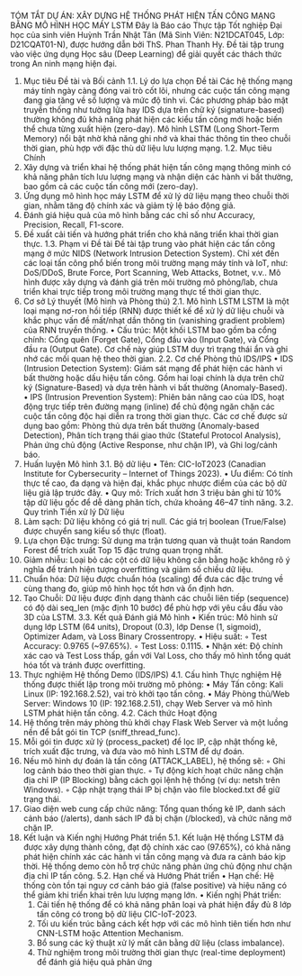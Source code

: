 TÓM TẮT DỰ ÁN: XÂY DỰNG HỆ THỐNG PHÁT HIỆN TẤN CÔNG MẠNG BẰNG MÔ HÌNH HỌC MÁY LSTM
Đây là Báo cáo Thực tập Tốt nghiệp Đại học của sinh viên Huỳnh Trần Nhật Tân (Mã Sinh Viên: N21DCAT045, Lớp: D21CQAT01-N), được hướng dẫn bởi ThS. Phan Thanh Hy. Đề tài tập trung vào việc ứng dụng Học sâu (Deep Learning) để giải quyết các thách thức trong An ninh mạng hiện đại.
1. Mục tiêu Đề tài và Bối cảnh
1.1. Lý do lựa chọn Đề tài
Các hệ thống mạng máy tính ngày càng đóng vai trò cốt lõi, nhưng các cuộc tấn công mạng đang gia tăng về số lượng và mức độ tinh vi. Các phương pháp bảo mật truyền thống như tường lửa hay IDS dựa trên chữ ký (signature-based) thường không đủ khả năng phát hiện các kiểu tấn công mới hoặc biến thể chưa từng xuất hiện (zero-day). Mô hình LSTM (Long Short-Term Memory) nổi bật nhờ khả năng ghi nhớ và khai thác thông tin theo chuỗi thời gian, phù hợp với đặc thù dữ liệu lưu lượng mạng.
1.2. Mục tiêu Chính
1. Xây dựng và triển khai hệ thống phát hiện tấn công mạng thông minh có khả năng phân tích lưu lượng mạng và nhận diện các hành vi bất thường, bao gồm cả các cuộc tấn công mới (zero-day).
2. Ứng dụng mô hình học máy LSTM để xử lý dữ liệu mạng theo chuỗi thời gian, nhằm tăng độ chính xác và giảm tỷ lệ báo động giả.
3. Đánh giá hiệu quả của mô hình bằng các chỉ số như Accuracy, Precision, Recall, F1-score.
4. Đề xuất cải tiến và hướng phát triển cho khả năng triển khai thời gian thực.
1.3. Phạm vi Đề tài
Đề tài tập trung vào phát hiện các tấn công mạng ở mức NIDS (Network Intrusion Detection System). Chỉ xét đến các loại tấn công phổ biến trong môi trường mạng máy tính và IoT, như: DoS/DDoS, Brute Force, Port Scanning, Web Attacks, Botnet, v.v.. Mô hình được xây dựng và đánh giá trên môi trường mô phỏng/lab, chưa triển khai trực tiếp trong môi trường mạng thực tế thời gian thực.
2. Cơ sở Lý thuyết (Mô hình và Phòng thủ)
2.1. Mô hình LSTM
LSTM là một loại mạng nơ-ron hồi tiếp (RNN) được thiết kế để xử lý dữ liệu chuỗi và khắc phục vấn đề mất/nhạt dần thông tin (vanishing gradient problem) của RNN truyền thống.
• Cấu trúc: Một khối LSTM bao gồm ba cổng chính: Cổng quên (Forget Gate), Cổng đầu vào (Input Gate), và Cổng đầu ra (Output Gate). Cơ chế này giúp LSTM duy trì trạng thái ẩn và ghi nhớ các mối quan hệ theo thời gian.
2.2. Cơ chế Phòng thủ IDS/IPS
• IDS (Intrusion Detection System): Giám sát mạng để phát hiện các hành vi bất thường hoặc dấu hiệu tấn công. Gồm hai loại chính là dựa trên chữ ký (Signature-Based) và dựa trên hành vi bất thường (Anomaly-Based).
• IPS (Intrusion Prevention System): Phiên bản nâng cao của IDS, hoạt động trực tiếp trên đường mạng (inline) để chủ động ngăn chặn các cuộc tấn công độc hại diễn ra trong thời gian thực.
Các cơ chế được sử dụng bao gồm: Phòng thủ dựa trên bất thường (Anomaly-based Detection), Phân tích trạng thái giao thức (Stateful Protocol Analysis), Phản ứng chủ động (Active Response, như chặn IP), và Ghi log/cảnh báo.
3. Huấn luyện Mô hình
3.1. Bộ dữ liệu
• Tên: CIC-IoT2023 (Canadian Institute for Cybersecurity – Internet of Things 2023).
• Ưu điểm: Có tính thực tế cao, đa dạng và hiện đại, khắc phục nhược điểm của các bộ dữ liệu giả lập trước đây.
• Quy mô: Trích xuất hơn 3 triệu bản ghi từ 10% tập dữ liệu gốc để dễ dàng phân tích, chứa khoảng 46–47 tính năng.
3.2. Quy trình Tiền xử lý Dữ liệu
1. Làm sạch: Dữ liệu không có giá trị null. Các giá trị boolean (True/False) được chuyển sang kiểu số thực (float).
2. Lựa chọn Đặc trưng: Sử dụng ma trận tương quan và thuật toán Random Forest để trích xuất Top 15 đặc trưng quan trọng nhất.
3. Giảm nhiễu: Loại bỏ các cột có dữ liệu không cân bằng hoặc không rõ ý nghĩa để tránh hiện tượng overfitting và giảm số chiều dữ liệu.
4. Chuẩn hóa: Dữ liệu được chuẩn hóa (scaling) để đưa các đặc trưng về cùng thang đo, giúp mô hình học tốt hơn và ổn định hơn.
5. Tạo Chuỗi: Dữ liệu được định dạng thành các chuỗi liên tiếp (sequence) có độ dài seq_len (mặc định 10 bước) để phù hợp với yêu cầu đầu vào 3D của LSTM.
3.3. Kết quả Đánh giá Mô hình
• Kiến trúc: Mô hình sử dụng lớp LSTM (64 units), Dropout (0.3), lớp Dense (1, sigmoid), Optimizer Adam, và Loss Binary Crossentropy.
• Hiệu suất:
    ◦ Test Accuracy: 0.9765 (~97.65%).
    ◦ Test Loss: 0.1115.
• Nhận xét: Độ chính xác cao và Test Loss thấp, gần với Val Loss, cho thấy mô hình tổng quát hóa tốt và tránh được overfitting.
4. Thực nghiệm Hệ thống Demo (IDS/IPS)
4.1. Cấu hình Thực nghiệm
Hệ thống được thiết lập trong môi trường mô phỏng:
• Máy Tấn công: Kali Linux (IP: 192.168.2.52), vai trò khởi tạo tấn công.
• Máy Phòng thủ/Web Server: Windows 10 (IP: 192.168.2.51), chạy Web Server và mô hình LSTM phát hiện tấn công.
4.2. Cách thức Hoạt động
1. Hệ thống trên máy phòng thủ khởi chạy Flask Web Server và một luồng nền để bắt gói tin TCP (sniff_thread_func).
2. Mỗi gói tin được xử lý (process_packet) để lọc IP, cập nhật thống kê, trích xuất đặc trưng, và đưa vào mô hình LSTM để dự đoán.
3. Nếu mô hình dự đoán là tấn công (ATTACK_LABEL), hệ thống sẽ:
    ◦ Ghi log cảnh báo theo thời gian thực.
    ◦ Tự động kích hoạt chức năng chặn địa chỉ IP (IP Blocking) bằng cách gọi lệnh hệ thống (ví dụ: netsh trên Windows).
    ◦ Cập nhật trạng thái IP bị chặn vào file blocked.txt để giữ trạng thái.
4. Giao diện web cung cấp chức năng: Tổng quan thống kê IP, danh sách cảnh báo (/alerts), danh sách IP đã bị chặn (/blocked), và chức năng mở chặn IP.
5. Kết luận và Kiến nghị Hướng Phát triển
5.1. Kết luận
Hệ thống LSTM đã được xây dựng thành công, đạt độ chính xác cao (97.65%), có khả năng phát hiện chính xác các hành vi tấn công mạng và đưa ra cảnh báo kịp thời. Hệ thống demo còn hỗ trợ chức năng phản ứng chủ động như chặn địa chỉ IP tấn công.
5.2. Hạn chế và Hướng Phát triển
• Hạn chế: Hệ thống còn tồn tại nguy cơ cảnh báo giả (false positive) và hiệu năng có thể giảm khi triển khai trên lưu lượng mạng lớn.
• Kiến nghị Phát triển:
    1. Cải tiến hệ thống để có khả năng phân loại và phát hiện đầy đủ 8 lớp tấn công có trong bộ dữ liệu CIC-IoT-2023.
    2. Tối ưu kiến trúc bằng cách kết hợp với các mô hình tiên tiến hơn như CNN-LSTM hoặc Attention Mechanism.
    3. Bổ sung các kỹ thuật xử lý mất cân bằng dữ liệu (class imbalance).
    4. Thử nghiệm trong môi trường thời gian thực (real-time deployment) để đánh giá hiệu quả phản ứng

